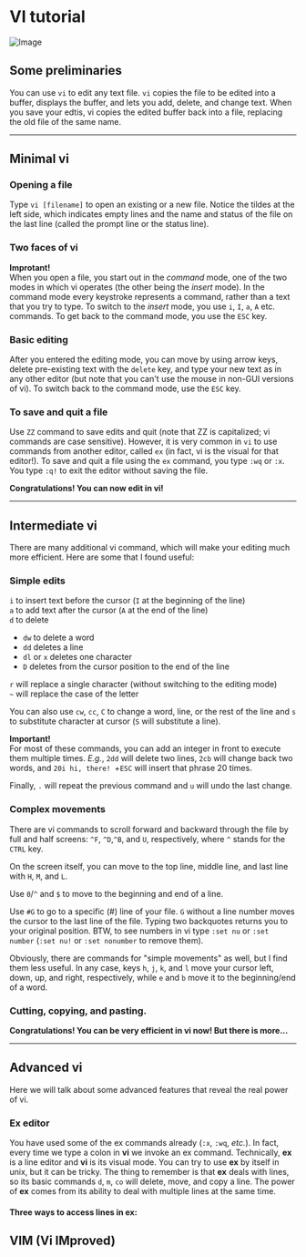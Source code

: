 # VI tutorial
![Image](/Users/dlavrov/Downloads/q6qh3roz0v7z.png)

## Some preliminaries  
You can use `vi` to edit any text file. `vi` copies the file to be edited into a buffer, 
displays the buffer, and lets you add, delete, and change text. When you save your edtis, vi copies the edited buffer back into a file, replacing the old file of the same name.

---

## Minimal vi 
### Opening a file  
Type `vi [filename]` to open an existing or a new file.  Notice the tildes at the left side, which indicates empty lines and the name and status of the file on the last line (called the prompt line or the status line).  

### Two faces of vi  
**Improtant!**  
When you open a file, you start out in the *command* mode, one of the two modes in which vi operates (the other being the *insert* mode).   In the command mode every keystroke represents a command, rather than a text that you try to type. To switch to the *insert* mode, you use `i`, `I`, `a`, `A` etc. commands. To get back to the command mode, you use the `ESC` key.

### Basic editing
After you entered the editing mode, you can move by using arrow keys, delete pre-existing text with the `delete` key, and type your new text as in any other editor (but note that you can't use the mouse in non-GUI versions of vi). To switch back to the command mode, use the `ESC` key. 

### To save and quit a file  
Use `ZZ` command to save edits and quit (note that ZZ is capitalized; vi commands are case sensitive). However, it is very common in `vi` to use commands from another editor, called `ex` (in fact, vi is the visual for that editor!). To save and quit a file using the `ex` command, you type `:wq` or `:x`. You type `:q!` to exit the editor without saving the file.

**Congratulations! You can now edit in vi!**

---

## Intermediate vi
There are many additional vi command, which will make your editing much more efficient.  Here are some that I found useful:

### Simple edits 
`i` to insert text before the cursor (`I` at the beginning of the line)  
`a` to add text after the cursor (`A` at the end of the line)  
`d` to delete  

- `dw` to delete a word  
- `dd` deletes a line  
- `dl` or `x` deletes one character  
- `D` deletes from the cursor position to the end of the line  

`r` will replace a single character (without switching to the editing mode)  
`~` will replace the case of the letter

You can also use `cw`, `cc`, `C` to change a word, line, or the rest of the line and `s` to substitute character at cursor (`S` will substitute a line).  

**Important!**  
For most of these commands, you can add an integer in front to execute them multiple times. _E.g._, `2dd` will delete two lines, `2cb` will change back two words, and `20i hi, there! `+`ESC` will insert that phrase 20 times.

Finally, `.` will repeat the previous command and `u` will undo the last change. 	

### Complex movements 

There are vi commands to scroll forward and backward through the file by full and half screens: `^F`, `^D`,`^B`, and `U`, respectively, where `^` stands for the `CTRL` key. 

On the screen itself, you can move to the top line, middle line, and last line with `H`, `M`, and `L`.

Use `0`/`^` and `$` to move to the beginning and end of a line.

Use `#G` to go to a specific (#) line of your file. `G` without a line number moves the cursor to the last line of the file.  Typing two backquotes returns you to your original position. BTW, to see numbers in vi type `:set nu` or `:set number` (`:set nu!` or `:set nonumber` to remove them).

Obviously, there are commands for "simple movements" as well, but I find them less useful.  In any case, keys `h`, `j`, `k`, and `l` move your cursor left, down, up, and right, respectively, while `e` and `b` move it to the beginning/end of a word.

### Cutting, copying, and pasting.



**Congratulations! You can be very efficient in vi now! But there is more...**

---

## Advanced vi
Here we will talk about some advanced features that reveal the real power of vi.

### Ex editor 

You have used some of the ex commands already (`:x`, `:wq`, _etc._). In fact, every time we type a colon in **vi** we invoke an ex command. Technically, **ex** is a line editor and **vi** is its visual mode.  You can try to use **ex** by itself in unix, but it can be tricky. The thing to remember is that **ex** deals with lines, so its basic commands `d`, `m`, `co` will delete, move, and copy a line.  The power of **ex** comes from its ability to deal with multiple lines at the same time. 

#### Three ways to access lines in ex:

## VIM (Vi IMproved)
